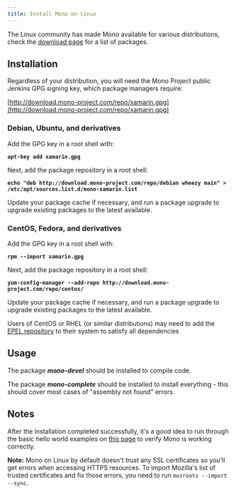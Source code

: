 ```yaml
---
title: Install Mono on Linux
---
```


The Linux community has made Mono available for various distributions, check the [download page](/download) for a list of packages.

Installation
------------

Regardless of your distribution, you will need the Mono Project public Jenkins GPG signing key, which package managers require:

[http://download.mono-project.com/repo/xamarin.gpg](http://download.mono-project.com/repo/xamarin.gpg)

### Debian, Ubuntu, and derivatives

Add the GPG key in a root shell with:

**`apt-key add xamarin.gpg`**

Next, add the package repository in a root shell:

**`echo "deb http://download.mono-project.com/repo/debian wheezy main" > /etc/apt/sources.list.d/mono-xamarin.list`**

Update your package cache if necessary, and run a package upgrade to upgrade existing packages to the latest available.

### CentOS, Fedora, and derivatives

Add the GPG key in a root shell with:

**`rpm --import xamarin.gpg`**

Next, add the package repository in a root shell:

**`yum-config-manager --add-repo http://download.mono-project.com/repo/centos/`**

Update your package cache if necessary, and run a package upgrade to upgrade existing packages to the latest available.

Users of CentOS or RHEL (or similar distributions) may need to add the [EPEL repository](https://fedoraproject.org/wiki/EPEL) to their system to satisfy all dependencies

Usage
-----

The package ***mono-devel*** should be installed to compile code.

The package ***mono-complete*** should be installed to install everything - this should cover most cases of "assembly not found" errors.

Notes
-----

After the installation completed successfully, it's a good idea to run through the basic hello world examples on [this page](/docs/getting-started/mono-basics/) to verify Mono is working correctly.

**Note:** Mono on Linux by default doesn't trust any SSL certificates so you'll get errors when accessing HTTPS resources. To import Mozilla's list of trusted certificates and fix those errors, you need to run `mozroots --import --sync`.
